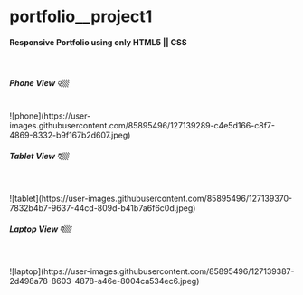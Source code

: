 # portfolio__project1

<h4>Responsive Portfolio using only HTML5 || CSS </h4><br/>

<h5>Phone View 👇🏼</h5><br/>
![phone](https://user-images.githubusercontent.com/85895496/127139289-c4e5d166-c8f7-4869-8332-b9f167b2d607.jpeg)

<h5>Tablet View 👇🏼</h5><br/><br/>
![tablet](https://user-images.githubusercontent.com/85895496/127139370-7832b4b7-9637-44cd-809d-b41b7a6f6c0d.jpeg)

<h5>Laptop View 👇🏼</h5><br/><br/>
![laptop](https://user-images.githubusercontent.com/85895496/127139387-2d498a78-8603-4878-a46e-8004ca534ec6.jpeg)
